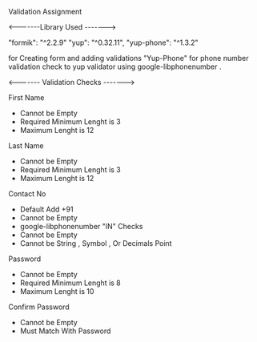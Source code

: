 Validation Assignment
 
<-------Library Used ------->
 
"formik": "^2.2.9"
"yup": "^0.32.11",
"yup-phone": "^1.3.2"

for Creating form and adding validations
 "Yup-Phone" for phone number validation check to yup validator using google-libphonenumber .

<------- Validation Checks ------->

First Name
 * Cannot be Empty 
 * Required Minimum Lenght is 3    
 *  Maximum Lenght is 12   

Last Name
 * Cannot be Empty
 * Required Minimum Lenght is 3    
 *  Maximum Lenght is 12   


Contact No
 * Default Add +91
 * Cannot be Empty  
 * google-libphonenumber "IN" Checks
 * Cannot be Empty
 * Cannot be String , Symbol , Or Decimals Point 

Password
 * Cannot be Empty   
 * Required Minimum Lenght is 8    
 *  Maximum Lenght is 10    

Confirm Password
 * Cannot be Empty   
 * Must Match With Password 
 


